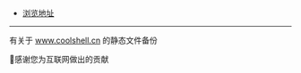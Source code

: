
- [浏览地址](https://jackzhangyk.github.io/CoolShell/coolshell.cn/index.html)

---

有关于 www.coolshell.cn 的静态文件备份

🙏感谢您为互联网做出的贡献
